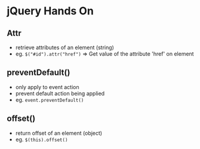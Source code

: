 # jQuery Hands On
## Attr
- retrieve attributes of an element (string)
- eg. `$("#id").attr("href")` => Get value of the attribute 'href' on element

## preventDefault()
- only apply to event action
- prevent default action being applied
- eg. `event.preventDefault()`

## offset()
- return offset of an element (object)
- eg. `$(this).offset()`